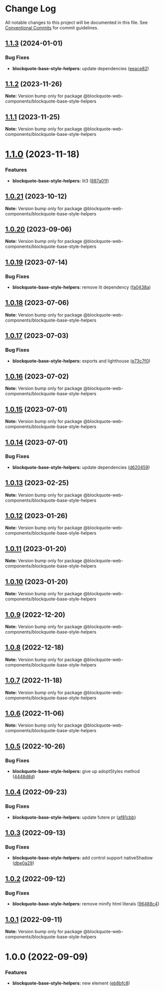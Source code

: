 # Change Log

All notable changes to this project will be documented in this file.
See [Conventional Commits](https://conventionalcommits.org) for commit guidelines.

## [1.1.3](https://github.com/oscarmarina/blockquote-web-components/compare/@blockquote-web-components/blockquote-base-style-helpers@1.1.2...@blockquote-web-components/blockquote-base-style-helpers@1.1.3) (2024-01-01)

### Bug Fixes

- **blockquote-base-style-helpers:** update dependencies ([eeace82](https://github.com/oscarmarina/blockquote-web-components/commit/eeace82f571a1f41a289eba2e4afed3e7b3f90d6))

## [1.1.2](https://github.com/oscarmarina/blockquote-web-components/compare/@blockquote-web-components/blockquote-base-style-helpers@1.1.1...@blockquote-web-components/blockquote-base-style-helpers@1.1.2) (2023-11-26)

**Note:** Version bump only for package @blockquote-web-components/blockquote-base-style-helpers

## [1.1.1](https://github.com/oscarmarina/blockquote-web-components/compare/@blockquote-web-components/blockquote-base-style-helpers@1.1.0...@blockquote-web-components/blockquote-base-style-helpers@1.1.1) (2023-11-25)

**Note:** Version bump only for package @blockquote-web-components/blockquote-base-style-helpers

# [1.1.0](https://github.com/oscarmarina/blockquote-web-components/compare/@blockquote-web-components/blockquote-base-style-helpers@1.0.21...@blockquote-web-components/blockquote-base-style-helpers@1.1.0) (2023-11-18)

### Features

- **blockquote-base-style-helpers:** lit3 ([887a01f](https://github.com/oscarmarina/blockquote-web-components/commit/887a01fc1b4700e21d51881c26e63e4bbd6ac622))

## [1.0.21](https://github.com/oscarmarina/blockquote-web-components/compare/@blockquote-web-components/blockquote-base-style-helpers@1.0.20...@blockquote-web-components/blockquote-base-style-helpers@1.0.21) (2023-10-12)

**Note:** Version bump only for package @blockquote-web-components/blockquote-base-style-helpers

## [1.0.20](https://github.com/oscarmarina/blockquote-web-components/compare/@blockquote-web-components/blockquote-base-style-helpers@1.0.19...@blockquote-web-components/blockquote-base-style-helpers@1.0.20) (2023-09-06)

**Note:** Version bump only for package @blockquote-web-components/blockquote-base-style-helpers

## [1.0.19](https://github.com/oscarmarina/blockquote-web-components/compare/@blockquote-web-components/blockquote-base-style-helpers@1.0.18...@blockquote-web-components/blockquote-base-style-helpers@1.0.19) (2023-07-14)

### Bug Fixes

- **blockquote-base-style-helpers:** remove lit dependency ([fa0438a](https://github.com/oscarmarina/blockquote-web-components/commit/fa0438a40629a3f64a8689d9bf000948c50e0bc8))

## [1.0.18](https://github.com/oscarmarina/blockquote-web-components/compare/@blockquote-web-components/blockquote-base-style-helpers@1.0.17...@blockquote-web-components/blockquote-base-style-helpers@1.0.18) (2023-07-06)

**Note:** Version bump only for package @blockquote-web-components/blockquote-base-style-helpers

## [1.0.17](https://github.com/oscarmarina/blockquote-web-components/compare/@blockquote-web-components/blockquote-base-style-helpers@1.0.16...@blockquote-web-components/blockquote-base-style-helpers@1.0.17) (2023-07-03)

### Bug Fixes

- **blockquote-base-style-helpers:** exports and lighthouse ([e73c7f0](https://github.com/oscarmarina/blockquote-web-components/commit/e73c7f079bbd98eb0d48bf9121bbea8e34c4c7bf))

## [1.0.16](https://github.com/oscarmarina/blockquote-web-components/compare/@blockquote-web-components/blockquote-base-style-helpers@1.0.15...@blockquote-web-components/blockquote-base-style-helpers@1.0.16) (2023-07-02)

**Note:** Version bump only for package @blockquote-web-components/blockquote-base-style-helpers

## [1.0.15](https://github.com/oscarmarina/blockquote-web-components/compare/@blockquote-web-components/blockquote-base-style-helpers@1.0.14...@blockquote-web-components/blockquote-base-style-helpers@1.0.15) (2023-07-01)

**Note:** Version bump only for package @blockquote-web-components/blockquote-base-style-helpers

## [1.0.14](https://github.com/oscarmarina/blockquote-web-components/compare/@blockquote-web-components/blockquote-base-style-helpers@1.0.13...@blockquote-web-components/blockquote-base-style-helpers@1.0.14) (2023-07-01)

### Bug Fixes

- **blockquote-base-style-helpers:** update dependencies ([d620459](https://github.com/oscarmarina/blockquote-web-components/commit/d62045992318cd9b72108d86b8fb794dff76c67e))

## [1.0.13](https://github.com/oscarmarina/blockquote-web-components/compare/@blockquote-web-components/blockquote-base-style-helpers@1.0.12...@blockquote-web-components/blockquote-base-style-helpers@1.0.13) (2023-02-25)

**Note:** Version bump only for package @blockquote-web-components/blockquote-base-style-helpers

## [1.0.12](https://github.com/oscarmarina/blockquote-web-components/compare/@blockquote-web-components/blockquote-base-style-helpers@1.0.11...@blockquote-web-components/blockquote-base-style-helpers@1.0.12) (2023-01-26)

**Note:** Version bump only for package @blockquote-web-components/blockquote-base-style-helpers

## [1.0.11](https://github.com/oscarmarina/blockquote-web-components/compare/@blockquote-web-components/blockquote-base-style-helpers@1.0.10...@blockquote-web-components/blockquote-base-style-helpers@1.0.11) (2023-01-20)

**Note:** Version bump only for package @blockquote-web-components/blockquote-base-style-helpers

## [1.0.10](https://github.com/oscarmarina/blockquote-web-components/compare/@blockquote-web-components/blockquote-base-style-helpers@1.0.9...@blockquote-web-components/blockquote-base-style-helpers@1.0.10) (2023-01-20)

**Note:** Version bump only for package @blockquote-web-components/blockquote-base-style-helpers

## [1.0.9](https://github.com/oscarmarina/blockquote-web-components/compare/@blockquote-web-components/blockquote-base-style-helpers@1.0.8...@blockquote-web-components/blockquote-base-style-helpers@1.0.9) (2022-12-20)

**Note:** Version bump only for package @blockquote-web-components/blockquote-base-style-helpers

## [1.0.8](https://github.com/oscarmarina/blockquote-web-components/compare/@blockquote-web-components/blockquote-base-style-helpers@1.0.7...@blockquote-web-components/blockquote-base-style-helpers@1.0.8) (2022-12-18)

**Note:** Version bump only for package @blockquote-web-components/blockquote-base-style-helpers

## [1.0.7](https://github.com/oscarmarina/blockquote-web-components/compare/@blockquote-web-components/blockquote-base-style-helpers@1.0.6...@blockquote-web-components/blockquote-base-style-helpers@1.0.7) (2022-11-18)

**Note:** Version bump only for package @blockquote-web-components/blockquote-base-style-helpers

## [1.0.6](https://github.com/oscarmarina/blockquote-web-components/compare/@blockquote-web-components/blockquote-base-style-helpers@1.0.5...@blockquote-web-components/blockquote-base-style-helpers@1.0.6) (2022-11-06)

**Note:** Version bump only for package @blockquote-web-components/blockquote-base-style-helpers

## [1.0.5](https://github.com/oscarmarina/blockquote-web-components/compare/@blockquote-web-components/blockquote-base-style-helpers@1.0.4...@blockquote-web-components/blockquote-base-style-helpers@1.0.5) (2022-10-26)

### Bug Fixes

- **blockquote-base-style-helpers:** give up adoptStyles method ([4448d8d](https://github.com/oscarmarina/blockquote-web-components/commit/4448d8d9d9e95135e5fa60c0522476d263458e18))

## [1.0.4](https://github.com/oscarmarina/blockquote-web-components/compare/@blockquote-web-components/blockquote-base-style-helpers@1.0.3...@blockquote-web-components/blockquote-base-style-helpers@1.0.4) (2022-09-23)

### Bug Fixes

- **blockquote-base-style-helpers:** update futere pr ([af81cbb](https://github.com/oscarmarina/blockquote-web-components/commit/af81cbb4046e89875522c3854462fb15bf32a633))

## [1.0.3](https://github.com/oscarmarina/blockquote-web-components/compare/@blockquote-web-components/blockquote-base-style-helpers@1.0.2...@blockquote-web-components/blockquote-base-style-helpers@1.0.3) (2022-09-13)

### Bug Fixes

- **blockquote-base-style-helpers:** add control support nativeShadow ([dbe0a29](https://github.com/oscarmarina/blockquote-web-components/commit/dbe0a29755579789918c18f3cc580d27c08165c4))

## [1.0.2](https://github.com/oscarmarina/blockquote-web-components/compare/@blockquote-web-components/blockquote-base-style-helpers@1.0.1...@blockquote-web-components/blockquote-base-style-helpers@1.0.2) (2022-09-12)

### Bug Fixes

- **blockquote-base-style-helpers:** remove minify html literals ([96488c4](https://github.com/oscarmarina/blockquote-web-components/commit/96488c485e0b70e1c2deaebf87a6455e4a4687e0))

## [1.0.1](https://github.com/oscarmarina/blockquote-web-components/compare/@blockquote-web-components/blockquote-base-style-helpers@1.0.0...@blockquote-web-components/blockquote-base-style-helpers@1.0.1) (2022-09-11)

**Note:** Version bump only for package @blockquote-web-components/blockquote-base-style-helpers

# 1.0.0 (2022-09-09)

### Features

- **blockquote-base-style-helpers:** new element ([eb8bfc8](https://github.com/oscarmarina/blockquote-web-components/commit/eb8bfc88d48d81a5752cb9a8d22cce5003725a9e))
